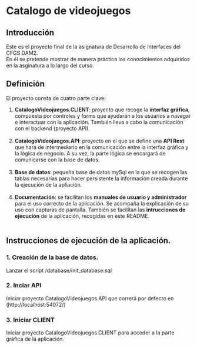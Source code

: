 # Catalogo de videojuegos

## Introducción
Este es el proyecto final de la asignatura de Desarrollo de Interfaces del CFGS DAM2. <br>
En él se pretende mostrar de manera práctica los conocimientos adquiridos en la asginatura a lo largo del curso.

## Definición
El proyecto consta de cuatro parte clave:<br>
1. **CatalogoVideojuegos.CLIENT**: proyecto que recoge la **interfaz gráfica**, compuesta por controles y forms que ayudarán a los usuarios a navegar e interactuar con la aplicación. También lleva a cabo la comunicación con el backend (proyecto API).<br><br>
2. **CatalogoVideojuegos.API**: proyecto en el que se define una **API Rest** que hará de intermediario en la comunicación entre la interfaz gráfica y la lógica de negocio. A su vez, la parte lógica se encargará de comunicarse con la base de datos.<br><br>
3. **Base de datos**: pequeña base de datos mySql en la que se recogen las tablas necesarias para hacer persistente la información creada durante la ejecución de la apliación.<br><br>
4. **Documentación**: se facilitan los **manuales de usuario y administrador** para el uso correcto de la aplicación. Se acompaña la explicación de su uso con capturas de pantalla. También se facilitan las **intrucciones de ejecución** de la aplicación, recogidas en este README.<br><br>

## Instrucciones de ejecución de la aplicación.
### 1. Creación de la base de datos.
Lanzar el script /database/init_database.sql
### 2. Inciar API
Iniciar proyecto CatalogoVideojuegos.API que correrá por defecto en (http://localhost:54072/)
### 3. Iniciar CLIENT
Iniciar proyecto CatalogoVideojuegos.CLIENT para acceder a la parte gráfica de la aplicación.